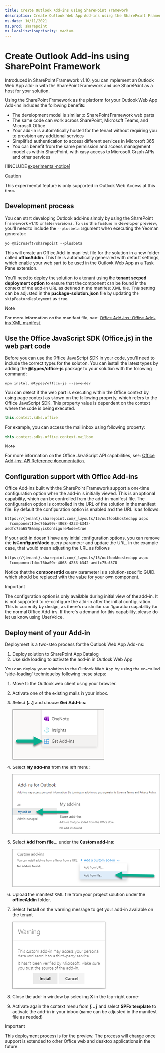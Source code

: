 ```yaml
---
title: Create Outlook Add-ins using SharePoint Framework
description: Create Outlook Web App Add-ins using the SharePoint Framework (experimental)
ms.date: 10/11/2021
ms.prod: sharepoint
ms.localizationpriority: medium
---
```


# Create Outlook Add-ins using SharePoint Framework

Introduced in SharePoint Framework v1.10, you can implement an Outlook Web App add-in with the SharePoint Framework and use SharePoint as a host for your solution.

Using the SharePoint Framework as the platform for your Outlook Web App Add-ins includes the following benefits:

- The development model is similar to SharePoint Framework web parts
- The same code can work across SharePoint, Microsoft Teams, and Microsoft Office
- Your add-in is automatically hosted for the tenant without requiring you to provision any additional services
- Simplified authentication to access different services in Microsoft 365
- You can benefit from the same permission and access management model as within SharePoint, with easy access to Microsoft Graph APIs and other services

[!INCLUDE [experimental-notice](../../includes/snippets/experimental-notice.md)]

> [!CAUTION]
> This experimental feature is only supported in Outlook Web Access at this time.

## Development process

You can start developing Outlook add-ins simply by using the SharePoint Framework v1.10 or later versions. To use this feature in developer preview, you'll need to include the `--plusbeta` argument when executing the Yeoman generator:

```console
yo @microsoft/sharepoint --plusbeta
```

This will create an Office Add-in manifest file for the solution in a new folder called **officeAddin**. This file is automatically generated with default settings, which enable your web part to be used in the Outlook Web App as a Task Pane extension.

You'll need to deploy the solution to a tenant using the **tenant scoped deployment option** to ensure that the component can be found in the context of the add-in URL as defined in the manifest XML file. This setting can be adjusted in the **package-solution.json** file by updating the `skipFeatureDeployment` as `true`.

> [!NOTE]
> For more information on the manifest file, see: [Office Add-ins: Office Add-ins XML manifest](/office/dev/add-ins/develop/add-in-manifests).

## Use the Office JavaScript SDK (Office.js) in the web part code

Before you can use the Office JavaScript SDK in your code, you'll need to include the correct types for the solution. You can install the latest types by adding the **\@types/office-js** package to your solution with the following command:

```console
npm install @types/office-js --save-dev
```

You can detect if the web part is executing within the Office context by using page context as shown on the following property, which refers to the Office JavaScript SDK. This property value is dependent on the context where the code is being executed.

```javascript
this.context.sdks.office
```

For example, you can access the mail inbox using following property:

```javascript
this.context.sdks.office.context.mailbox
```

> [!NOTE]
> For more information on the Office JavaScript API capabilities, see: [Office Add-ins: API Reference documentation](/office/dev/add-ins/reference/javascript-api-for-office).

## Configuration support with Office Add-ins

Office Add-ins built with the SharePoint Framework support a one-time configuration option when the add-in is initially viewed. This is an optional capability, which can be controlled from the add-in manifest file. The configuration option is controlled in the URL of the solution in the manifest file. By default the configuration option is enabled and the URL is as follows:

```http
https://{tenant}.sharepoint.com/_layouts/15/outlookhostedapp.aspx
  ?componentId=c76ba09e-4068-4233-b342-aedfc75a6578&amp;isConfigureMode=true
```

If your add-in doesn't have any initial configuration options, you can remove the **isConfigureMode** query parameter and update the URL. In the example case, that would mean adjusting the URL as follows:

```http
https://{tenant}.sharepoint.com/_layouts/15/outlookhostedapp.aspx
  ?componentId=c76ba09e-4068-4233-b342-aedfc75a6578
```

Notice that the **componentId** query parameter is a solution-specific GUID, which should be replaced with the value for your own component.

> [!IMPORTANT]
> The configuration option is only available during initial view of the add-in. It is not supported to re-configure the add-in after the initial configuration. This is currently by design, as there's no similar configuration capability for the normal Office Add-ins. If there's a demand for this capability, please do let us know using UserVoice.

## Deployment of your Add-in

Deployment is a two-step process for the Outlook Web App Add-ins:

1. Deploy solution to SharePoint App Catalog
1. Use side loading to activate the add-in in Outlook Web App

You can deploy your solution to the Outlook Web App by using the so-called 'side-loading' technique by following these steps:

1. Move to the Outlook web client using your browser.
1. Activate one of the existing mails in your inbox.
1. Select **[...]** and choose **Get Add-ins**:

   ![Get add-ins context menu](../images/add-in-get-add-ins-context-menu.png)

1. Select **My add-ins** from the left menu:

    ![My add-ins left menu](../images/add-in-my-addins-menu.png)

1. Select **Add from file...** under the **Custom add-ins**:

    ![Add from file](../images/add-in-add-from-file.png)

1. Upload the manifest XML file from your project solution under the **officeAddin** folder.
1. Select **Install** on the warning message to get your add-in available on the tenant

    ![Warning - Install](../images/add-in-install-warning.png)

1. Close the add-in window by selecting **X** in the top-right corner
1. Activate again the context menu from ***[...]*** and select **SPFx template** to activate the add-in in your inbox (name can be adjusted in the manifest file as needed)

> [!IMPORTANT]
> This deployment process is for the preview. The process will change once support is extended to other Office web and desktop applications in the future.
